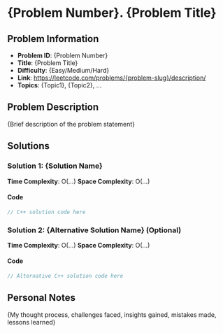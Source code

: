 # {Problem Number}. {Problem Title}

## Problem Information
- **Problem ID**: {Problem Number}
- **Title**: {Problem Title}
- **Difficulty**: {Easy/Medium/Hard}
- **Link**: https://leetcode.com/problems/{problem-slug}/description/
- **Topics**: {Topic1}, {Topic2}, ...

## Problem Description

{Brief description of the problem statement}

## Solutions

### Solution 1: {Solution Name}
**Time Complexity**: O(...)
**Space Complexity**: O(...)

#### Code
```cpp
// C++ solution code here
```

### Solution 2: {Alternative Solution Name} (Optional)
**Time Complexity**: O(...)
**Space Complexity**: O(...)

#### Code
```cpp
// Alternative C++ solution code here
```

## Personal Notes
{My thought process, challenges faced, insights gained, mistakes made, lessons learned}